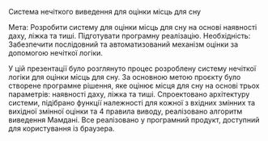 Система нечіткого виведення для оцінки місць для сну 

Мета: Розробити систему для оцінки місць для сну на основі наявності даху, ліжка та тиші. Підготувати програмну реалізацію.
Необхідність: Забезпечити послідовний та автоматизований механізм оцінки за допомогою нечіткої логіки.

У цій презентації було розглянуто процес розроблену систему нечіткої логіки для оцінки місць для сну. За основною метою проєкту було створене програмне рішення, яке оцінює місця для сну на основі трьох параметрів: наявності даху, ліжка та тиші.
Спроектовано архітектуру системи, підібрано функції належності для кожної з вхідних змінних та вихідної змінної оцінки та 4 правила виводу, реалізовано алгоритм виведення Мамдані. Все реалізовано у програмний продукт, доступний для користування із браузера. 
